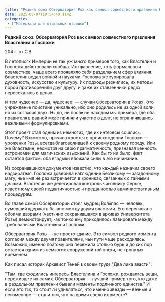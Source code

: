 ```yaml
---
title: "Редкий союз Обсерватория Роз как символ совместного правления Властелина и Госпожи. Циркули и Библиотекари"
date: 2025-08-07T19:54:40.114Z
categories:
 - ["Материалы для отдельных отрядов"]
---
```


**Редкий союз: Обсерватория Роз как символ совместного правления
Властелина и Госпожи**

204 г. от С.В.

В летописях Империи не так уж много примеров того, как Властелин и
Госпожа действовали сообща. Их правление, хоть формально и совместное,
чаще всего проявляло себя разделением сфер влияния: Властелин ведал
войной и науками, Госпожа же курировала духовность, искусство и
культуру. Их подходы разнились, их методы порой противоречили друг
другу, и даже их ставленники редко пересекались в делах.

И тем чудеснее — да, чудеснее! — случай Обсерватории в Розах. Это
учреждение поистине уникально, ибо оно родилось не из одной воли, но из
согласия двух. Ни до, ни после не находим мы примера, где оба правителя
в равной мере приняли участие в деле, не ограничившись вежливыми
формулировками.

Этот проект стал одним из немногих, где их интересы сошлись. Почему?
Возможно, причина кроется в происхождении Госпожи — уроженки Розы,
всегда благоволившей к своему родному городу. Или же Властелин, несмотря
на свою прагматичность, признавал ценность астрономии для магических
изысканий. Как бы то ни было, факт остается фактом: оба владыки вложили
силы в это начинание.

Из сохранившихся документов известно, что каждый назначил своего
надзирателя. Госпожа доверила наблюдение Безликому — загадочному магу,
чье имя не раз встречается в хрониках, связанных с тайными делами.
Властелин же делегировал контроль чиновнику Серьге, известному своей
педантичностью и преданностью административным процедурам.

Во главе самой Обсерватории стоял мудрец Волопас — человек, сумевший
удержать баланс между двумя властями. Его переписка с обоими дворами
(частично сохранившаяся в архивах Университета Розы) демонстрирует, как
тонко ему приходилось лавировать между требованиями Властелина и
Госпожи.

Обсерватория Розы — не просто здание. Это символ редкого момента
согласия между двумя правителями, чьи пути чаще расходились. Возможно,
именно поэтому она пережила столько бурь и до сих пор остается одним из
немногих сооружений той эпохи, не тронутых временем.

Как писал историк Архивист Теней в своем труде "Два лика власти":

"Там, где сходились интересы Властелина и Госпожи, рождались вещи,
пережившие их самих. Обсерватория — лучший пример того, что даже в
раздельном правлении бывали моменты подлинного единства." И если это
так, то стоит ли удивляться, что именно звезды — вечные и неизменные —
стали тем, что на время свело их вместе?
